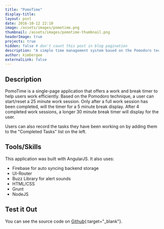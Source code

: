 ```yaml
---
title: "PomoTime"
display-title:
layout: post
date: 2016-10-12 22:10
image: /assets/images/pomotime.png
thumbnail: /assets/images/pomotime-thumbnail.png
headerImage: true
projects: true
hidden: false # don't count this post in blog pagination
description: "A simple time management system based on the Pomodoro technique."
author: kimbergee
externalLink: false
---
```


## Description

PomoTime is a single-page application that offers a work and break timer to help users work efficiently. Based on the Pomodoro technique, a user can start/reset a 25 minute work session. Only after a full work session has been completed, will the timer for a 5 minute break display. After 4 completed work sessions, a longer 30 minute break timer will display for the user.

Users can also record the tasks they have been working on by adding them to the "Completed Tasks" list on the left.

## Tools/Skills

This application was built with AngularJS. It also uses:

* Firebase for auto syncing backend storage
* UI-Router
* Buzz Library for alert sounds
* HTML/CSS
* Grunt
* NodeJS


## Test it Out

You can see the source code on [Github](https://github.com/kimbergee/pomotime){:target="_blank"}.
